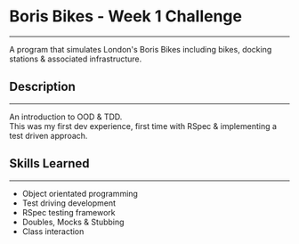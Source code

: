  # Boris Bikes - Week 1 Challenge
 --------------------------------
 A program that simulates London's Boris Bikes including bikes, docking stations & associated infrastructure.

 ## Description
 --------------
 An introduction to OOD & TDD.  
 This was my first dev experience, first time with RSpec & implementing a test driven approach.

 ## Skills Learned
 -----------------
 - Object orientated programming
 - Test driving development
 - RSpec testing framework
 - Doubles, Mocks & Stubbing
 - Class interaction 
